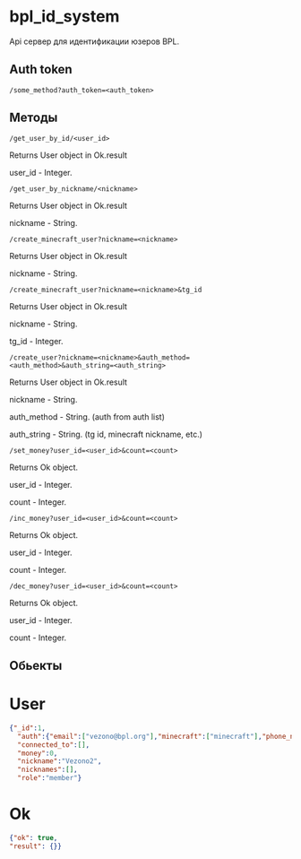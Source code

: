 # bpl_id_system
 
Api сервер для идентификации юзеров BPL.

## Auth token

`/some_method?auth_token=<auth_token>`

## Методы

`/get_user_by_id/<user_id>`

Returns User object in Ok.result

user_id - Integer.


`/get_user_by_nickname/<nickname>`

Returns User object in Ok.result

nickname - String.

`/create_minecraft_user?nickname=<nickname>`

Returns User object in Ok.result

nickname - String.


`/create_minecraft_user?nickname=<nickname>&tg_id`

Returns User object in Ok.result

nickname - String.

tg_id - Integer.


`/create_user?nickname=<nickname>&auth_method=<auth_method>&auth_string=<auth_string>`

Returns User object in Ok.result

nickname - String.

auth_method - String. (auth from auth list)

auth_string - String. (tg id, minecraft nickname, etc.)


`/set_money?user_id=<user_id>&count=<count>`

Returns Ok object.

user_id - Integer.

count - Integer.



`/inc_money?user_id=<user_id>&count=<count>`

Returns Ok object.

user_id - Integer.

count - Integer.



`/dec_money?user_id=<user_id>&count=<count>`

Returns Ok object.

user_id - Integer.

count - Integer.

## Обьекты

# User

```json
{"_id":1,
  "auth":{"email":["vezono@bpl.org"],"minecraft":["minecraft"],"phone_number":["+79631376940"],"telegram_id":["512006137"]},
  "connected_to":[],
  "money":0,
  "nickname":"Vezono2",
  "nicknames":[],
  "role":"member"}
```

# Ok
```json
{"ok": true,
"result": {}}
```

